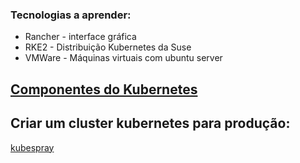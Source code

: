 ### Tecnologias a aprender:
* Rancher - interface gráfica
* RKE2 - Distribuição Kubernetes da Suse
* VMWare - Máquinas virtuais com ubuntu server

## [Componentes do Kubernetes](https://kubernetes.io/docs/concepts/overview/components/) 
## Criar um cluster kubernetes para produção: 
[kubespray](https://github.com/kubernetes-sigs/kubespray) 

